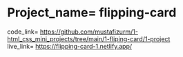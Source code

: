 # Project_name= flipping-card <br>
code_link= https://github.com/mustafizurm/1-html_css_mini_projects/tree/main/1-fliping-card/1-project <br>
live_link= https://flipping-card-1.netlify.app/
